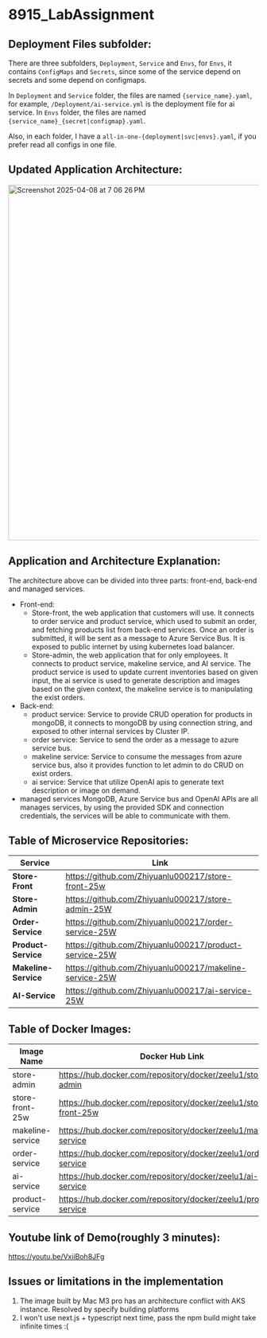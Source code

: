 # 8915_LabAssignment

## Deployment Files subfolder:

There are three subfolders, `Deployment`, `Service` and `Envs`, for `Envs`, it contains `ConfigMaps` and `Secrets`, since some of the service depend on secrets and some depend on configmaps.

In `Deployment` and `Service` folder, the files are named `{service_name}.yaml`, for example, `/Deployment/ai-service.yml` is the deployment file for ai service. In `Envs` folder, the files are named `{service_name}_{secret|configmap}.yaml`.

Also, in each folder, I have a `all-in-one-{deployment|svc|envs}.yaml`, if you prefer read all configs in one file.

## Updated Application Architecture:

<img width="715" alt="Screenshot 2025-04-08 at 7 06 26 PM" src="https://github.com/user-attachments/assets/267d33bf-2c70-4ff8-8f95-5392076774d5" />

## Application and Architecture Explanation:

The architecture above can be divided into three parts: front-end, back-end and managed services.
- Front-end:
  - Store-front, the web application that customers will use. It connects to order service and product service, which used to submit an order, and fetching products list from back-end services. Once an order is submitted, it will be sent as a message to Azure Service Bus. It is exposed to public internet by using kubernetes load balancer.
  - Store-admin, the web application that for only employees. It connects to product service, makeline service, and AI service. The product service is used to update current inventories based on given input, the ai service is used to generate description and images based on the given context, the makeline service is to manipulating the exist orders.
- Back-end:
  - product service: Service to provide CRUD operation for products in mongoDB, it connects to mongoDB by using connection string, and exposed to other internal services by Cluster IP.
  - order service: Service to send the order as a message to azure service bus.
  - makeline service: Service to consume the messages from azure service bus, also it provides function to let admin to do CRUD on exist orders.
  - ai service: Service that utilize OpenAI apis to generate text description or image on demand.
- managed services
  MongoDB, Azure Service bus and OpenAI APIs are all manages services, by using the provided SDK and connection credentials, the services will be able to communicate with them.


## Table of Microservice Repositories:
| Service              | Link                                               |
|----------------------|----------------------------------------------------|
| **Store-Front**      | https://github.com/Zhiyuanlu000217/store-front-25w |
| **Store-Admin**      | https://github.com/Zhiyuanlu000217/store-admin-25W |
| **Order-Service**    | https://github.com/Zhiyuanlu000217/order-service-25W |
| **Product-Service**  | https://github.com/Zhiyuanlu000217/product-service-25W |
| **Makeline-Service** | https://github.com/Zhiyuanlu000217/makeline-service-25W |
| **AI-Service**       | https://github.com/Zhiyuanlu000217/ai-service-25W |


## Table of Docker Images:
| Image Name | Docker Hub Link |
|------------|-----------------|
| store-admin | https://hub.docker.com/repository/docker/zeelu1/store-admin |
| store-front-25w | https://hub.docker.com/repository/docker/zeelu1/store-front-25w |
| makeline-service | https://hub.docker.com/repository/docker/zeelu1/makeline-service |
| order-service | https://hub.docker.com/repository/docker/zeelu1/order-service |
| ai-service | https://hub.docker.com/repository/docker/zeelu1/ai-service |
| product-service | https://hub.docker.com/repository/docker/zeelu1/product-service |

## Youtube link of Demo(roughly 3 minutes):
https://youtu.be/VxiiBoh8JFg

## Issues or limitations in the implementation 

1. The image built by Mac M3 pro has an architecture conflict with AKS instance. Resolved by specify building platforms
2. I won't use next.js + typescript next time, pass the npm build might take infinite times :(
